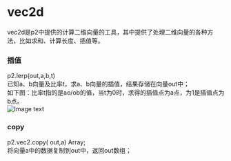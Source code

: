 # vec2d
vec2d是p2中提供的计算二维向量的工具，其中提供了处理二维向量的各种方法，比如求和、计算长度、插值等。
### 插值
p2.lerp(out,a,b,t)<br>
已知a、b向量及比率t，求a、b向量的插值，结果存储在向量out中；<br>
如下图：比率t指的是ao/ob的值，当t为0时，求得的插值点为a点，为1是插值点为b点。<br>
![Image text](https://images2018.cnblogs.com/blog/1193092/201807/1193092-20180712120144905-580105555.png)

### copy
p2.vec2.copy( out,a) Array;<br>
将向量a中的数据复制到out中，返回out数组；
